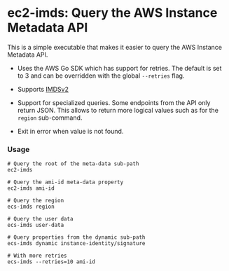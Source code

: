 # ec2-imds: Query the AWS Instance Metadata API

This is a simple executable that makes it easier to query the AWS Instance Metadata API.

* Uses the AWS Go SDK which has support for retries. The default is set to 3 and can be overridden with the global `--retries` flag.

* Supports [IMDSv2](https://aws.amazon.com/blogs/security/defense-in-depth-open-firewalls-reverse-proxies-ssrf-vulnerabilities-ec2-instance-metadata-service/)

* Support for specialized queries. Some endpoints from the API only return JSON. This allows to return more logical values such as for the `region` sub-command.

* Exit in error when value is not found.

### Usage

```
# Query the root of the meta-data sub-path
ec2-imds

# Query the ami-id meta-data property
ec2-imds ami-id

# Query the region
ecs-imds region

# Query the user data
ecs-imds user-data

# Query properties from the dynamic sub-path
ecs-imds dynamic instance-identity/signature

# With more retries
ecs-imds --retries=10 ami-id
```
